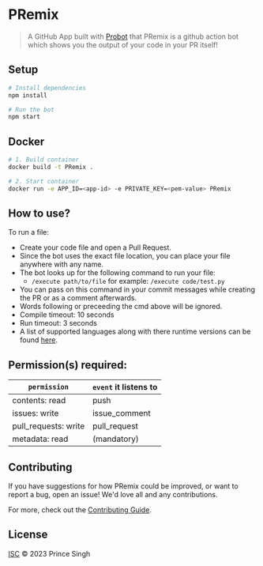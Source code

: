 # PRemix

> A GitHub App built with [Probot](https://github.com/probot/probot) that PRemix is a github action bot which shows you the output of your code in your PR itself!

## Setup

```sh
# Install dependencies
npm install

# Run the bot
npm start
```

## Docker

```sh
# 1. Build container
docker build -t PRemix .

# 2. Start container
docker run -e APP_ID=<app-id> -e PRIVATE_KEY=<pem-value> PRemix
```

## How to use?

To run a file:

- Create your code file and open a Pull Request.
- Since the bot uses the exact file location, you can place your file anywhere with any name.
- The bot looks up for the following command to run your file:
  - `/execute path/to/file` for example: `/execute code/test.py` 
- You can pass on this command in your commit messages while creating the PR or as a comment afterwards.
- Words following or preceeding the cmd above will be ignored.
- Compile timeout: 10 seconds
- Run timeout: 3 seconds
- A list of supported languages along with there runtime versions can be found [here]([url](https://emkc.org/api/v2/piston/runtimes)).

## Permission(s) required:

| `permission`         | `event` it listens to |
| -------------------- | --------------------- |
| contents: read       | push                  |
| issues: write        | issue_comment         |
| pull_requests: write | pull_request          |
| metadata: read       | (mandatory)           |

## Contributing

If you have suggestions for how PRemix could be improved, or want to report a bug, open an issue! We'd love all and any contributions.

For more, check out the [Contributing Guide](CONTRIBUTING.md).

## License

[ISC](LICENSE) © 2023 Prince Singh
